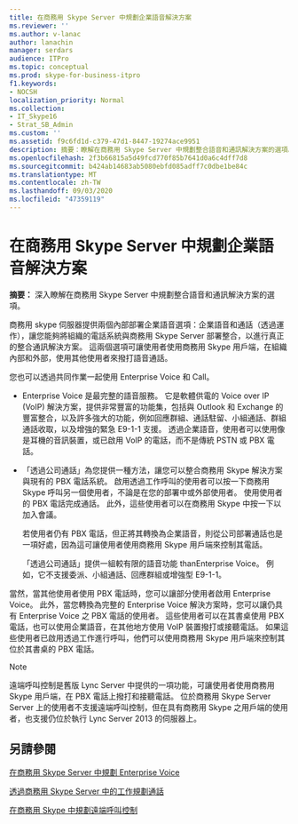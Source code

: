 ```yaml
---
title: 在商務用 Skype Server 中規劃企業語音解決方案
ms.reviewer: ''
ms.author: v-lanac
author: lanachin
manager: serdars
audience: ITPro
ms.topic: conceptual
ms.prod: skype-for-business-itpro
f1.keywords:
- NOCSH
localization_priority: Normal
ms.collection:
- IT_Skype16
- Strat_SB_Admin
ms.custom: ''
ms.assetid: f9c6fd1d-c379-47d1-8447-19274ace9951
description: 摘要：瞭解在商務用 Skype Server 中規劃整合語音和通訊解決方案的選項。
ms.openlocfilehash: 2f3b66815a5d49fcd770f85b7641d0a6c4dff7d8
ms.sourcegitcommit: b424ab14683ab5080ebfd085adff7c0dbe1be84c
ms.translationtype: MT
ms.contentlocale: zh-TW
ms.lasthandoff: 09/03/2020
ms.locfileid: "47359119"
---
```

# <a name="plan-your-enterprise-voice-solution-in-skype-for-business-server"></a>在商務用 Skype Server 中規劃企業語音解決方案
 
**摘要：** 深入瞭解在商務用 Skype Server 中規劃整合語音和通訊解決方案的選項。
  
商務用 skype 伺服器提供兩個內部部署企業語音選項：企業語音和通話（透過運作），讓您能夠將組織的電話系統與商務用 Skype Server 部署整合，以進行真正的整合通訊解決方案。 這兩個選項可讓使用者使用商務用 Skype 用戶端，在組織內部和外部，使用其他使用者來撥打語音通話。
  
您也可以透過共同作業一起使用 Enterprise Voice 和 Call。
  
- Enterprise Voice 是最完整的語音服務。 它是軟體供電的 Voice over IP (VoIP) 解決方案，提供非常豐富的功能集，包括與 Outlook 和 Exchange 的豐富整合，以及許多強大的功能，例如回應群組、通話駐留、小組通話、群組通話收取，以及增強的緊急 E9-1-1 支援。 透過企業語音，使用者可以使用像是耳機的音訊裝置，或已啟用 VoIP 的電話，而不是傳統 PSTN 或 PBX 電話。
    
- 「透過公司通話」為您提供一種方法，讓您可以整合商務用 Skype 解決方案與現有的 PBX 電話系統。 啟用透過工作呼叫的使用者可以按一下商務用 Skype 呼叫另一個使用者，不論是在您的部署中或外部使用者。 使用使用者的 PBX 電話完成通話。 此外，這些使用者可以在商務用 Skype 中按一下以加入會議。
    
    若使用者仍有 PBX 電話，但正將其轉換為企業語音，則從公司部署通話也是一項好處，因為這可讓使用者使用商務用 Skype 用戶端來控制其電話。
    
     「透過公司通話」提供一組較有限的語音功能 thanEnterprise Voice。 例如，它不支援委派、小組通話、回應群組或增強型 E9-1-1。
    
當然，當其他使用者使用 PBX 電話時，您可以讓部分使用者啟用 Enterprise Voice。 此外，當您轉換為完整的 Enterprise Voice 解決方案時，您可以讓仍具有 Enterprise Voice 之 PBX 電話的使用者。 這些使用者可以在其書桌使用 PBX 電話，也可以使用企業語音，在其他地方使用 VoIP 裝置撥打或接聽電話。 如果這些使用者已啟用透過工作進行呼叫，他們可以使用商務用 Skype 用戶端來控制其位於其書桌的 PBX 電話。
  
> [!NOTE]
> 遠端呼叫控制是舊版 Lync Server 中提供的一項功能，可讓使用者使用商務用 Skype 用戶端，在 PBX 電話上撥打和接聽電話。 位於商務用 Skype Server Server 上的使用者不支援遠端呼叫控制，但在具有商務用 Skype 之用戶端的使用者，也支援仍位於執行 Lync Server 2013 的伺服器上。 
  
## <a name="see-also"></a>另請參閱


[在商務用 Skype Server 中規劃 Enterprise Voice](enterprise-voice.md)
  
[透過商務用 Skype Server 中的工作規劃通話](call-via-work.md)
  
[在商務用 Skype 中規劃遠端呼叫控制](remote-call-control.md)

